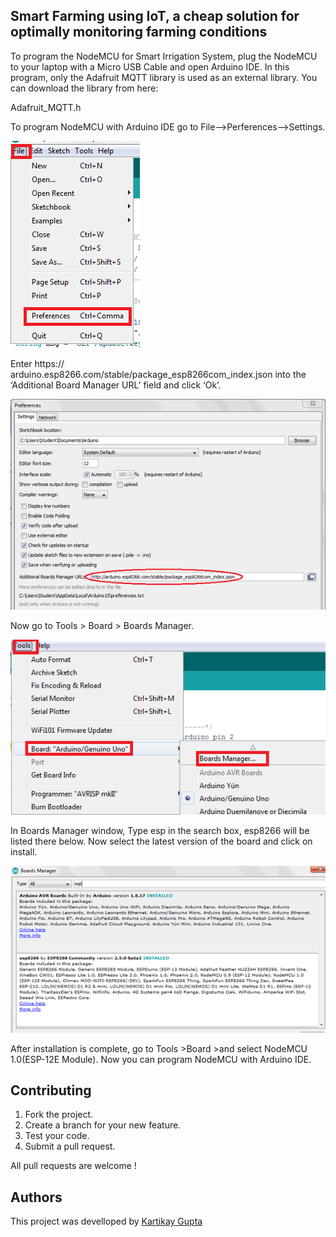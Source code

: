 ## Smart Farming using IoT, a cheap solution for optimally monitoring farming conditions
To program the NodeMCU for Smart Irrigation System, plug the NodeMCU to your laptop with a Micro USB Cable and open Arduino IDE. In this program, only the Adafruit MQTT library is used as an external library. You can download the library from here:

Adafruit_MQTT.h

To program NodeMCU with Arduino IDE go to File–>Perferences–>Settings.

![a](https://github.com/Kartikay77/Resume/blob/main/IoT_Project/IoT1.png?raw=true)



 

Enter https:// arduino.esp8266.com/stable/package_esp8266com_index.json into the ‘Additional Board Manager URL’ field and click ‘Ok’.

![b](https://github.com/Kartikay77/Resume/blob/main/IoT_Project/IoT2.png?raw=true)

 

Now go to Tools > Board > Boards Manager.

![c](https://github.com/Kartikay77/Resume/blob/main/IoT_Project/IoT3.png?raw=true)


 

In Boards Manager window, Type esp in the search box, esp8266 will be listed there below. Now select the latest version of the board and click on install.

![d](https://github.com/Kartikay77/Resume/blob/main/IoT_Project/IoT4.png?raw=true)


 

After installation is complete, go to Tools >Board >and select NodeMCU 1.0(ESP-12E Module). Now you can program NodeMCU with Arduino IDE.
## Contributing
1. Fork the project.
2. Create a branch for your new feature.
3. Test your code.
5. Submit a pull request.

All pull requests are welcome !

## Authors
This project was develloped by [Kartikay Gupta](https://github.com/Kartikay77)
